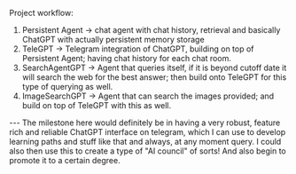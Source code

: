 Project workflow:

1. Persistent Agent -> chat agent with chat history, retrieval and basically ChatGPT with actually persistent memory storage
2. TeleGPT -> Telegram integration of ChatGPT, building on top of Persistent Agent; having chat history for each chat room.
3. SearchAgentGPT -> Agent that queries itself, if it is beyond cutoff date it will search the web for the best answer; then build onto TeleGPT for this type of querying as well.
4. ImageSearchGPT -> Agent that can search the images provided; and build on top of TeleGPT with this as well.

--- The milestone here would definitely be in having a very robust, feature rich and reliable ChatGPT interface on telegram, which I can use to develop learning paths and stuff like that and always, at any moment query.
I could also then use this to create a type of "AI council" of sorts! And also begin to promote it to a certain degree.

